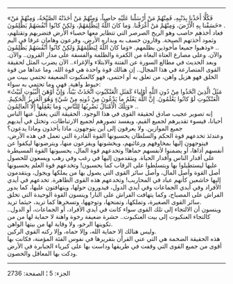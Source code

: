 ------------------------------------------------------------------------

«فَكُلًّا أَخَذْنا بِذَنْبِهِ، فَمِنْهُمْ مَنْ أَرْسَلْنا عَلَيْهِ حاصِباً، وَمِنْهُمْ مَنْ أَخَذَتْهُ الصَّيْحَةُ،
وَمِنْهُمْ مَنْ خَسَفْنا بِهِ الْأَرْضَ، وَمِنْهُمْ مَنْ أَغْرَقْنا. وَما كانَ اللَّهُ لِيَظْلِمَهُمْ، وَلكِنْ
كانُوا أَنْفُسَهُمْ يَظْلِمُونَ» .  
فعاد أخذهم حاصب وهو الريح الصرصر التي تتطاير معها حصباء الأرض فتضربهم
وتقتلهم، وثمود أخذتهم الصيحة. وقارون خسف به وبداره الأرض، وفرعون وهامان
غرقا في اليم وذهبوا جميعا مأخوذين بظلمهم. «وَما كانَ اللَّهُ لِيَظْلِمَهُمْ وَلكِنْ
كانُوا أَنْفُسَهُمْ يَظْلِمُونَ» ..  
والآن. وعلى مصارع العتاة البغاة من الكفرة والظلمة والفسقة على مدار
القرون.. والآن. وبعد الحديث في مطالع السورة عن الفتنة والابتلاء
والإغراء.. الآن يضرب المثل لحقيقة القوى المتصارعة في هذا المجال.. إن
هنالك قوة واحدة هي قوة الله. وما عداها من قوة الخلق فهو هزيل واهن، من
تعلق به أو احتمى، فهو كالعنكبوت الضعيفة تحتمي ببيت من خيوط واهية. فهي
وما تحتمي به سواء:  
«مَثَلُ الَّذِينَ اتَّخَذُوا مِنْ دُونِ اللَّهِ أَوْلِياءَ كَمَثَلِ الْعَنْكَبُوتِ اتَّخَذَتْ بَيْتاً، وَإِنَّ أَوْهَنَ
الْبُيُوتِ لَبَيْتُ الْعَنْكَبُوتِ لَوْ كانُوا يَعْلَمُونَ. إِنَّ اللَّهَ يَعْلَمُ ما يَدْعُونَ مِنْ دُونِهِ مِنْ
شَيْءٍ وَهُوَ الْعَزِيزُ الْحَكِيمُ. وَتِلْكَ الْأَمْثالُ نَضْرِبُها لِلنَّاسِ، وَما يَعْقِلُها إِلَّا
الْعالِمُونَ» ..  
إنه تصوير عجيب صادق لحقيقة القوى في هذا الوجود. الحقيقة التي يغفل عنها
الناس أحيانا، فيسوء تقديرهم لجميع القيم، ويفسد تصورهم لجميع الارتباطات،
وتختل في أيديهم جميع الموازين. ولا يعرفون إلى أين يتوجهون. ماذا يأخذون
وماذا يدعون؟  
وعندئذ تخدعهم قوة الحكم والسلطان يحسبونها القوة القادرة التي تعمل في هذه
الأرض، فيتوجهون إليها بمخاوفهم ورغائبهم، ويخشونها ويفزعون منها،
ويترضونها ليكفوا عن أنفسهم أذاها، أو يضمنوا لأنفسهم حماها! وتخدعهم قوة
المال، يحسبونها القوة المسيطرة على أقدار الناس وأقدار الحياة. ويتقدمون
إليها في رغب وفي رهب ويسعون للحصول عليها ليستطيلوا بها ويتسلطوا على
الرقاب كما يحسبون! وتخدعهم قوة العلم يحسبونها أصل القوة وأصل المال، وأصل
سائر القوى التي يصول بها من يملكها ويجول، ويتقدمون إليها خاشعين كأنهم
عباد في المحاريب! وتخدعهم هذه القوى الظاهرة. تخدعهم في أيدي الأفراد وفي
أيدي الجماعات وفي أيدي الدول، فيدورون حولها، ويتهافتون عليها، كما يدور
الفراش على المصباح، وكما يتهافت الفراش على النار! وينسون القوة الوحيدة
التي تخلق سائر القوى الصغيرة، وتملكها، وتمنحها، وتوجهها، وتسخرها كما
تريد، حيثما تريد.  
وينسون أن الالتجاء إلى تلك القوى سواء كانت في أيدي الأفراد، أو الجماعات،
أو الدول.. كالتجاء العنكبوت إلى بيت العنكبوت.. حشرة ضعيفة رخوة واهنة لا
حماية لها من من تكوينها الرخو، ولا وقاية لها من بيتها الواهن.  
وليس هنالك إلا حماية الله، وإلا حماه، وإلا ركنه القوي الركين.  
هذه الحقيقة الضخمة هي التي عني القرآن بتقريرها في نفوس الفئة المؤمنة،
فكانت بها أقوى من جميع القوى التي وقفت في طريقها وداست بها على كبرياء
الجبابرة في الأرض ودكت بها المعاقل والحصون.

------------------------------------------------------------------------

الجزء: 5 ¦ الصفحة: 2736
